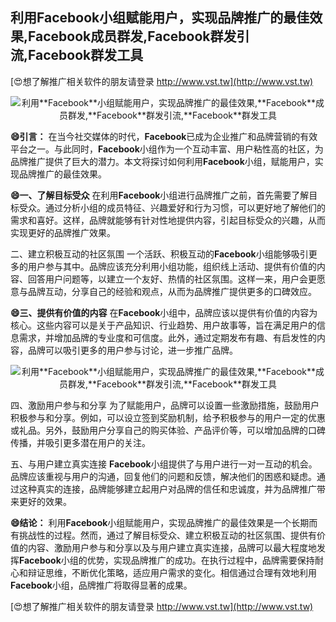 ## **利用**Facebook**小组赋能用户，实现品牌推广的最佳效果,**Facebook**成员群发,**Facebook**群发引流,**Facebook**群发工具**

[😍想了解推广相关软件的朋友请登录 http://www.vst.tw](http://www.vst.tw)

 <center><img src="https://vst.tw/MP4/tuiguang/png/0.png" alt="利用**Facebook**小组赋能用户，实现品牌推广的最佳效果,**Facebook**成员群发,**Facebook**群发引流,**Facebook**群发工具"></center>

**😄引言：**
在当今社交媒体的时代，**Facebook**已成为企业推广和品牌营销的有效平台之一。与此同时，**Facebook**小组作为一个互动丰富、用户粘性高的社区，为品牌推广提供了巨大的潜力。本文将探讨如何利用**Facebook**小组，赋能用户，实现品牌推广的最佳效果。

**😄一、了解目标受众**
在利用**Facebook**小组进行品牌推广之前，首先需要了解目标受众。通过分析小组的成员特征、兴趣爱好和行为习惯，可以更好地了解他们的需求和喜好。这样，品牌就能够有针对性地提供内容，引起目标受众的兴趣，从而实现更好的品牌推广效果。

二、建立积极互动的社区氛围
一个活跃、积极互动的**Facebook**小组能够吸引更多的用户参与其中。品牌应该充分利用小组功能，组织线上活动、提供有价值的内容、回答用户问题等，以建立一个友好、热情的社区氛围。这样一来，用户会更愿意与品牌互动，分享自己的经验和观点，从而为品牌推广提供更多的口碑效应。

**😄三、提供有价值的内容**
在**Facebook**小组中，品牌应该以提供有价值的内容为核心。这些内容可以是关于产品知识、行业趋势、用户故事等，旨在满足用户的信息需求，并增加品牌的专业度和可信度。此外，通过定期发布有趣、有启发性的内容，品牌可以吸引更多的用户参与讨论，进一步推广品牌。

 <center><img src="https://vst.tw/MP4/tuiguang/png/1.png" alt="利用**Facebook**小组赋能用户，实现品牌推广的最佳效果,**Facebook**成员群发,**Facebook**群发引流,**Facebook**群发工具"></center>

四、激励用户参与和分享
为了赋能用户，品牌可以设置一些激励措施，鼓励用户积极参与和分享。例如，可以设立签到奖励机制，给予积极参与的用户一定的优惠或礼品。另外，鼓励用户分享自己的购买体验、产品评价等，可以增加品牌的口碑传播，并吸引更多潜在用户的关注。

五、与用户建立真实连接
**Facebook**小组提供了与用户进行一对一互动的机会。品牌应该重视与用户的沟通，回复他们的问题和反馈，解决他们的困惑和疑虑。通过这种真实的连接，品牌能够建立起用户对品牌的信任和忠诚度，并为品牌推广带来更好的效果。

**😄结论：**
利用**Facebook**小组赋能用户，实现品牌推广的最佳效果是一个长期而有挑战性的过程。然而，通过了解目标受众、建立积极互动的社区氛围、提供有价值的内容、激励用户参与和分享以及与用户建立真实连接，品牌可以最大程度地发挥**Facebook**小组的优势，实现品牌推广的成功。在执行过程中，品牌需要保持耐心和辩证思维，不断优化策略，适应用户需求的变化。相信通过合理有效地利用**Facebook**小组，品牌推广将取得显著的成果。

[😍想了解推广相关软件的朋友请登录 http://www.vst.tw](http://www.vst.tw)



